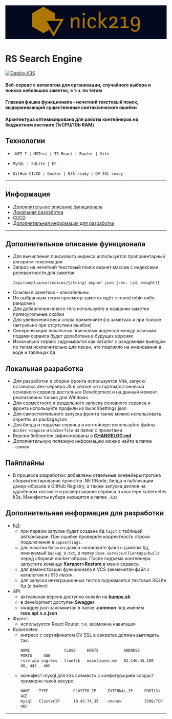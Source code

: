 ![cover.png](.common/cover.png)
---------------------------------------------
# RS Search Engine
[![Deploy.K3S](https://github.com/nicks219/RSSearchEngine/actions/workflows/cd.deploy.k3s.yml/badge.svg)](https://github.com/nicks219/RSSearchEngine/actions/workflows/cd.deploy.k3s.yml)
#### Веб-сервис с каталогом для организации, случайного выбора и поиска небольших заметок, в т.ч. по тегам
#### Главная фишка функционала - нечеткий текстовый поиск, выдерживающий существенные синтаксические ошибки
#### Архитектура оптимизирована для работы контейнеров на бюджетном хостинге (1vCPU/1Gb RAM)

## Технологии
* ```text
  .NET 7 | MSTest | TS React | Router | Vite
  ```    
* ```text
  MySQL | SQLite | EF
  ```
* ```text
  GitHub CI/CD | Docker | K3S ready | DV SSL ready
  ```
---------------------------------------------
## Информация

* [Дополнительное описание функционала](#дополнительное-описание-функционала)
* [Локальная разработка](#локальная-разработка)
* [CI/CD](#пайплайны)
* [Дополнительная информация для разработки](#дополнительная-информация-для-разработки)
---------------------------------------------


## Дополнительное описание функционала
* Для вычисления поискового индекса используется проприентарный алгоритм токенизации
* Запрос на нечеткий текстовый поиск вернет массив с индексами релевантности для заметок: 
  ```text
  /api/compliance/indices/{string} вернет json {res: [id, weight]}
  ```
* Ссылки в заметках - кликабельны
* По выбранным тегам просмотр заметок идёт с round robin либо рандомно
* Для добавления нового тега используйте в названии заметки прямоугольные скобки
* Для увеличения веса слова применяйте ```@``` в заметках и при поиске (актуально при отсутствии ошибок)
* Синхронизация локальных поисковых индексов между разными подами сервиса будет доработана 
в будущих версиях
* Изначально сервис задумывался как каталог с рандомным выводом по тегам исключительно для песен, что повлияло на именования в коде и таблицах бд

## Локальная разработка
* Для разработки и сборки фронта используется Vite, 
запуск/остановка dev-сервера JS в связке со стартом/остановкой основного сервиса доступны в Development
и на данный момент реализованы только для Windows
* Для совместного и раздельного запуска основного сервиса и фронта используйте профили из launchSettings.json
* Для самостоятельного запуска фронта также можно использовать скрипты из package.json
* Для билда и подъёма сервиса в контейнере используйте файлы ```docker-compose``` и ```Dockerfile``` из папки с проектами
* Версии библиотек зафиксированы в **[CHANGELOG.md](CHANGELOG.md)**
* Дополнительную полезную информацию можно найти в папке ```.common```

## Пайплайны
* В процессе разработки: добавлены отдельные конвейеры прогона сборки/тестирования проектов .NET/Node, 
  билда и публикации докер-образов в GitHub Registry, а также запуска деплоя на удалённом хостинге 
  и развертывания сервиса в кластере kubernetes k3s. Манифесты кубера находятся в папке ```.k3s```

## Дополнительная информация для разработки
* БД:
  - при первом запуске будет создана бд `tagit` с таблицей авторизации. При ошибке проверьте корректность строки подключения в `appsettings`.
  - для накатки базы из дампа скопируйте файл с дампом бд, именуемый `backup_9.txt`, в папку `Rsse.Service/ClientApp/build` перед сборкой docker-образа.
    После подъёма контейнера запустите команду **Каталог>Restore** в меню сервиса.
  - для демонстрации функционала в VCS закоммитан файл с каталогом из 915 песен.
  - для запуска интеграционных тестов поднимается тестовая SQLite бд (в файле)
* API
  - актуальная версия доступна онлайн на **[bumps.sh](https://bump.sh/nicks219/doc/rsse)**
  - в development доступен **Swagger**
  - swagger.json закоммитан в папке **.common** под именем **rsse.api.x.x.json**
* Фронт:
  - используется React Router, т.е. возможна навигация
* Kubernetes:
    - ингресс с сертификатом DV SSL в секретах должен выглядеть так:
      ```text
      NAME               CLASS     HOSTS           ADDRESS         PORTS     AGE
      rsse-app-ingress   traefik   maintainer.me   82.146.45.180   80, 443   46h
      ```
    - манифест mysql для k3s совместо с конфигурацией создаст примерно такой ресурс:
      ```text
      NAME    TYPE           CLUSTER-IP     EXTERNAL-IP     PORT(S)          AGE
      mysql   ClusterIP      10.43.74.35    <none>          3306/TCP         46h
      ```
--------------------------------------------------

